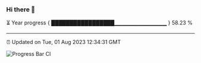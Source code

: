### Hi there 👋

⏳ Year progress { █████████████████▁▁▁▁▁▁▁▁▁▁▁▁▁ } 58.23 %

---

⏰ Updated on Tue, 01 Aug 2023 12:34:31 GMT

![Progress Bar CI](https://github.com/ZhaoGui/ZhaoGui/workflows/Progress%20Bar%20CI/badge.svg)
